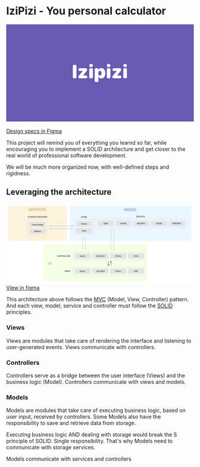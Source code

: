 # IziPizi - You personal calculator

![Logo](docs/Izipizi.png)

[Design specs in Figma](https://www.figma.com/file/7KCizfc2mU9GtmzBmcYFWn/Izipizi-Copy?node-id=0%3A1)

This project will remind you of everything you learnd so far, while encouraging you to
implement a SOLID architecture and get closer to the real world of professional
software development.

We will be much more organized now, with well-defined steps and rigidness.

## Leveraging the architecture

![Architecture](docs/architecture.png)
[View in figma](https://www.figma.com/file/J7ymhrHDASUOpXp2jHO2Dh/Architecture-chart)

This architecture above follows the [MVC](https://pt.wikipedia.org/wiki/MVC) (Model, View, Controller) pattern. And each view, model, service and controller
must follow the [SOLID](https://pt.wikipedia.org/wiki/SOLID) principles.

### Views

Views are modules that take care of rendering the interface and listening to user-generated events. Views communicate with controllers.

### Controllers

Controllers serve as a bridge between the user interface (Views) and the business logic (Model). Controllers communicate with views and models.

### Models

Models are modules that take care of executing business logic, based on user input, received by controllers. Some Models also have the responsibility to save and retrieve data from storage.

Executing business logic AND dealing with storage would break the S principle of SOLID: Single responsibility. That's why Models need to communicate with storage services.

Models communicate with services and controllers
